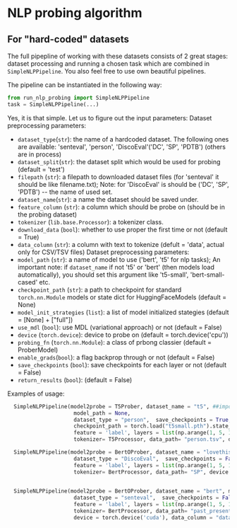 # NLP probing algorithm
## For "hard-coded" datasets
The full pipepline of working with these datasets consists of 2 great stages: dataset processing and running a chosen task which are combined in `SimpleNLPPipeline`.
You also feel free to use own beautiful pipelines.

The pipeline can be instantiated in the following way:
```python
from run_nlp_probing import SimpleNLPPipeline
task = SimpleNLPPipeline(...)
```
Yes, it is that simple. Let us to figure out the input parameters:
Dataset preprocessing parameters:
- `dataset_type`(`str`): the name of a hardcoded dataset. The following ones are available: 'senteval', 'person', 'DiscoEval'('DC', 'SP', 'PDTB') 
(others are in process)
- `dataset_split`(`str`): the dataset split which would be used for probing (default = 'test')
- `filepath` (`str`): a filepath to downloaded dataset files (for 'senteval' it should be like filename.txt); 
Note: for 'DiscoEval' is should be ('DC', 'SP', 'PDTB') -- the name of used set.
- `dataset_name`(`str`): a name the dataset should be saved under.
- `feature_column` (`str`): a column which should be probe on (should be in the probing dataset)
- `tokenizer` (`lib.base.Processor`): a tokenizer class. 
- `download_data` (`bool`): whether to use proper the first time or not (default = True)
- `data_column` (`str`): a column with text to tokenize (defult = 'data', actual only for CSV/TSV files)
Dataset preprocessing parameters:
- `model_path` (`str`): a name of model to use ('bert', 't5' for nlp tasks); An important note: if `dataset_name` if not 't5' or 'bert' (then models load automatically), you should set this argument like 't5-small', 'bert-small-cased' etc.
- `checkpoint_path` (`str`): a path to checkpoint for standard `torch.nn.Module`  models or state dict for HuggingFaceModels (default = None)        
- `model_init_strategies` (`list`): a list of model initialized stategies (default =  [None] + ["full"])
- `use_mdl` (`bool`): use MDL (variational approach) or not (default = False)
- `device` (`torch.device`): device to probe on (default = torch.device('cpu')) 
- `probing_fn` (`torch.nn.Module`): a class of prbong classier (default = ProberModel)
- `enable_grads`(`bool`): a flag backprop through or not (default = False)
- `save_checkpoints` (`bool`): save checkpoints for each layer or not (default = False) 
- `return_results` (`bool`): (default = False)

Examples of usage:
  ```python
    SimpleNLPPipeline(model2probe = T5Prober, dataset_name = "t5", ##important!!!!
                       model_path = None,
                       dataset_type = "person",  save_checkpoints = True, download_data = True,
                       checkpoint_path = torch.load("t5small.pth").state_dict(),
                       feature = 'label', layers = list(np.arange(1, 5, 1)), 
                       tokenizer= T5Processor, data_path= "person.tsv", device = torch.device('cuda'), data_column = "text")

    SimpleNLPPipeline(model2probe = BertOProber, dataset_name = "lovethisdataset2", model_path = 'bert-base-cased',
                       dataset_type = "DiscoEval",  save_checkpoints = False, 
                       feature = 'label', layers = list(np.arange(1, 5, 1)), 
                       tokenizer= BertProcessor, data_path= "SP", device = torch.device('cuda'), data_column = "data")

    
    SimpleNLPPipeline(model2probe = BertOProber, dataset_name = "bert", model_path = None,
                       dataset_type = "senteval",  save_checkpoints = False, dataset_split = 'train',
                       feature = 'label', layers = list(np.arange(1, 5, 1)), 
                       tokenizer= BertProcessor, data_path= "past_present.txt", 
                       device = torch.device('cuda'), data_column = "data")
  ```
